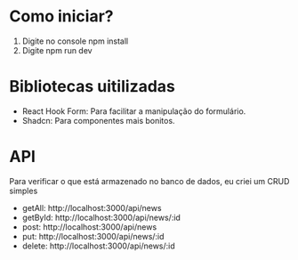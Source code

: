 <h1>Como iniciar?</h1>
<ol>
    <li>Digite no console npm install</li>
    <li>Digite npm run dev</li>
</ol>

<h1>Bibliotecas uitilizadas</h1>

<ul>
    <li>React Hook Form: Para facilitar a manipulação do formulário.</li>
    <li>Shadcn: Para componentes mais bonitos.</li>
</ul>

<h1>API</h1>
<p>Para verificar o que está armazenado no banco de dados, eu criei um CRUD simples</p>
<ul>
    <li>getAll: <a>http://localhost:3000/api/news<a></li>
    <li>getById: <a>http://localhost:3000/api/news/:id<a></li>
    <li>post: <a>http://localhost:3000/api/news<a></li>
    <li>put: <a>http://localhost:3000/api/news/:id<a></li>
    <li>delete: <a>http://localhost:3000/api/news/:id<a></li>
</ul>

